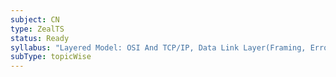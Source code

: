 ```yaml
---
subject: CN
type: ZealTS
status: Ready
syllabus: "Layered Model: OSI And TCP/IP, Data Link Layer(Framing, Error Control And Flow Control)"
subType: topicWise
---
```

